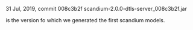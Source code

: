 31 Jul, 2019, commit 008c3b2f
scandium-2.0.0-dtls-server_008c3b2f.jar 

is the version fo which we generated the first scandium models.

